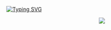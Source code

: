 <a href="https://git.io/typing-svg"><img src="https://readme-typing-svg.demolab.com?font=Poppins&size=36&duration=3000&pause=2000&color=005DF7&center=true&vCenter=true&width=1000&height=55&lines=Ol%C3%A1+%F0%9F%91%8B;Meu+nome+%C3%A9+Lucas;Sou+do+Rio+Grande+do+Sul" alt="Typing SVG" /></a>

<div align="center">
  <a href="https://skillicons.dev">
    <img src="https://skillicons.dev/icons?i=html,css,js,react,tailwind,bootstrap" />
  </a>
</div>
